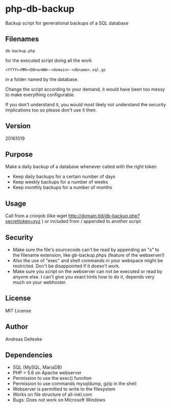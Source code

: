 # php-db-backup
Backup script for generational backups of a SQL database

## Filenames

```
db-backup.php
```

for the executed script doing all the work

```
<YYYY><MM><DD>w<WW>-<domain>-<dbname>.sql.gz 
```
in a folder named by the database.
  
Change the script according to your demand, it would have been too messy to make everything configurable.

If you don't understand it, you would most likely not understand the security implications too so please don't use it then.

## Version

20161019

## Purpose

Make a daily backup of a database whenever called with the right token

- Keep daily backups for a certain number of days
- Keep weekly backups for a number of weeks
- Keep monthly backups for a number of months

## Usage

Call from a cronjob (like wget http://domain.tld/db-backup.php?secrettoken=xyz ) or included from / appended to another script

## Security

- Make sure the file's sourcecode can't be read by appending an "s" to the filename extension, like gb-backup.phps (feature of the webserver!)
- Also the use of "exec" and shell commands in your webspace might be restricted. Don't be disappointed if it doesn't work.
- Make sure you script on the webserver can not be executed or read by anyone else. I can't give you exact hints how to do it, depends very much on your webhoster.

## License

MIT License

## Author

Andreas Delleske

## Dependencies 

- SQL (MySQL, MariaDB)
- PHP > 5.6 on Apache webserver
- Permission to use the exec() function
- Permission to use commands mysqldump, gzip in the shell 
- Webserver is permitted to write to the filesystem
- Works on file structure of all-inkl.com
- Bugs: Does not work on Microsoft Windows
